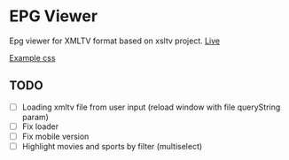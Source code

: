 # EPG Viewer

Epg viewer for XMLTV format based on xsltv project.
[Live][live]

[Example css][example_css]

## TODO

- [ ] Loading xmltv file from user input (reload window with file queryString param)
- [ ] Fix loader
- [ ] Fix mobile version
- [ ] Highlight movies and sports by filter (multiselect)

[live]: https://fazzani.github.io/xviewer/docs/
[example_css]: https://codepen.io/blackstockc/pen/eJbbyb
